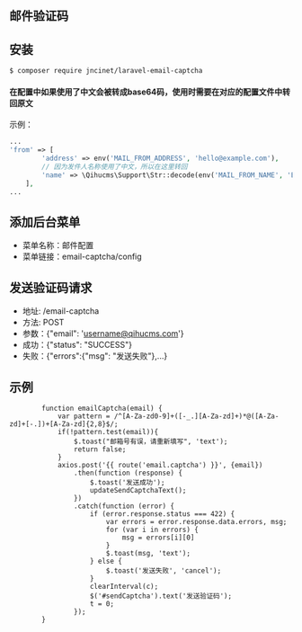 ## 邮件验证码

## 安装
```shell
$ composer require jncinet/laravel-email-captcha
```

#### 在配置中如果使用了中文会被转成base64码，使用时需要在对应的配置文件中转回原文
示例：
```php
...
'from' => [
        'address' => env('MAIL_FROM_ADDRESS', 'hello@example.com'),
        // 因为发件人名称使用了中文，所以在这里转回
        'name' => \Qihucms\Support\Str::decode(env('MAIL_FROM_NAME', 'Example')),
    ],
...
```

## 添加后台菜单
+ 菜单名称：邮件配置
+ 菜单链接：email-captcha/config

## 发送验证码请求
+ 地址: /email-captcha
+ 方法: POST
+ 参数：{"email": 'username@qihucms.com'}
+ 成功：{"status": "SUCCESS"}
+ 失败：{"errors":{"msg": "发送失败"},...}

## 示例
```
        function emailCaptcha(email) {
            var pattern = /^[A-Za-zd0-9]+([-_.][A-Za-zd]+)*@([A-Za-zd]+[-.])+[A-Za-zd]{2,8}$/;
            if(!pattern.test(email)){
                $.toast("邮箱号有误，请重新填写", 'text');
                return false;
            }
            axios.post('{{ route('email.captcha') }}', {email})
                .then(function (response) {
                    $.toast('发送成功');
                    updateSendCaptchaText();
                })
                .catch(function (error) {
                    if (error.response.status === 422) {
                        var errors = error.response.data.errors, msg;
                        for (var i in errors) {
                            msg = errors[i][0]
                        }
                        $.toast(msg, 'text');
                    } else {
                        $.toast('发送失败', 'cancel');
                    }
                    clearInterval(c);
                    $('#sendCaptcha').text('发送验证码');
                    t = 0;
                });
        }
```
